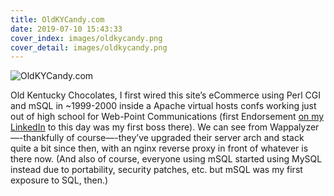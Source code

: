 ```yaml
---
title: OldKYCandy.com
date: 2019-07-10 15:43:33
cover_index: images/oldkycandy.png
cover_detail: images/oldkycandy.png
---
```


![OldKYCandy.com](/images/oldkycandy.png)

Old Kentucky Chocolates, I first wired this site’s eCommerce using Perl CGI and mSQL in ~1999-2000 inside a Apache virtual hosts confs working just out of high school for Web-Point Communications (first Endorsement <a href="https://www.linkedin.com/in/humbl3/" target="_blank">on my LinkedIn</a> to this day was my first boss there). We can see from Wappalyzer—-thankfully of course—-they’ve upgraded their server arch and stack quite a bit since then, with an nginx reverse proxy in front of whatever is there now. (And also of course, everyone using mSQL started using MySQL instead due to portability, security patches, etc. but mSQL was my first exposure to SQL, then.)
